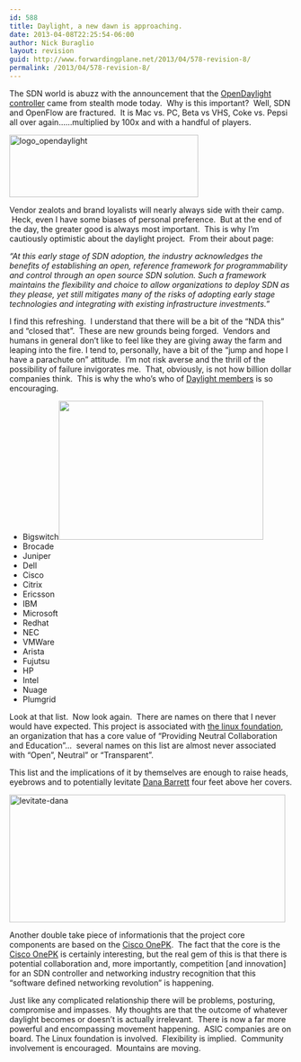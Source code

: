 ```yaml
---
id: 588
title: Daylight, a new dawn is approaching.
date: 2013-04-08T22:25:54-06:00
author: Nick Buraglio
layout: revision
guid: http://www.forwardingplane.net/2013/04/578-revision-8/
permalink: /2013/04/578-revision-8/
---
```

The SDN world is abuzz with the announcement that the <a href="http://www.opendaylight.org" target="_blank">OpenDaylight controller</a> came from stealth mode today.  Why is this important?  Well, SDN and OpenFlow are fractured.  It is Mac vs. PC, Beta vs VHS, Coke vs. Pepsi all over again&#8230;&#8230;multiplied by 100x and with a handful of players.

[<img class="alignleft size-full wp-image-585" alt="logo_opendaylight" src="http://www.forwardingplane.net/wp-content/uploads/2013/04/logo_opendaylight.png" width="336" height="111" srcset="http://www.forwardingplane.net/wp-content/uploads/2013/04/logo_opendaylight.png 336w, http://www.forwardingplane.net/wp-content/uploads/2013/04/logo_opendaylight-300x99.png 300w" sizes="(max-width: 336px) 100vw, 336px" />](http://www.forwardingplane.net/wp-content/uploads/2013/04/logo_opendaylight.png)

Vendor zealots and brand loyalists will nearly always side with their camp.  Heck, even I have some biases of personal preference.  But at the end of the day, the greater good is always most important.  This is why I&#8217;m cautiously optimistic about the daylight project.  From their about page:

_&#8220;At this early stage of SDN adoption, the industry acknowledges the benefits of establishing an open, reference framework for programmability and control through an open source SDN solution. Such a framework maintains the flexibility and choice to allow organizations to deploy SDN as they please, yet still mitigates many of the risks of adopting early stage technologies and integrating with existing infrastructure investments.&#8221;_

I find this refreshing.  I understand that there will be a bit of the &#8220;NDA this&#8221; and &#8220;closed that&#8221;.  These are new grounds being forged.  Vendors and humans in general don&#8217;t like to feel like they are giving away the farm and leaping into the fire. I tend to, personally, have a bit of the &#8220;jump and hope I have a parachute on&#8221; attitude.  I&#8217;m not risk averse and the thrill of the possibility of failure invigorates me.  That, obviously, is not how billion dollar companies think.  This is why the who&#8217;s who of <a href="http://www.opendaylight.org/project/members" target="_blank">Daylight members</a> is so encouraging.

  * <span style="line-height: 13px;">Bigswitch<img class="alignright" alt="" src="http://upload.wikimedia.org/wikipedia/commons/thumb/6/67/Collaboration_logo_V2.svg/607px-Collaboration_logo_V2.svg.png" width="364" height="247" /></span>
  * Brocade
  * Juniper
  * Dell
  * Cisco
  * Citrix
  * Ericsson
  * IBM
  * Microsoft
  * Redhat
  * NEC
  * VMWare
  * Arista
  * Fujutsu
  * HP
  * Intel
  * Nuage
  * Plumgrid

Look at that list.  Now look again.  There are names on there that I never would have expected. This project is associated with <a href="http://www.linuxfoundation.org" target="_blank">the linux foundation</a>, an organization that has a core value of &#8220;Providing Neutral Collaboration and Education&#8221;&#8230;  several names on this list are almost never associated with &#8220;Open&#8221;, Neutral&#8221; or &#8220;Transparent&#8221;.

This list and the implications of it by themselves are enough to raise heads, eyebrows and to potentially levitate <a href="http://ghostbusters.wikia.com/wiki/Dana_Barrett" target="_blank">Dana Barrett</a> four feet above her covers.

<img class="wp-image-582 alignright" alt="levitate-dana" src="http://www.forwardingplane.net/wp-content/uploads/2013/04/levitate-dana.jpg" width="491" height="227" srcset="http://www.forwardingplane.net/wp-content/uploads/2013/04/levitate-dana.jpg 1365w, http://www.forwardingplane.net/wp-content/uploads/2013/04/levitate-dana-300x138.jpg 300w, http://www.forwardingplane.net/wp-content/uploads/2013/04/levitate-dana-1024x474.jpg 1024w, http://www.forwardingplane.net/wp-content/uploads/2013/04/levitate-dana-550x254.jpg 550w" sizes="(max-width: 491px) 100vw, 491px" /> 

Another double take piece of informationis that the project core components are based on the <a href="http://www.opendaylight.org/announcements/2013/04/industry-leaders-collaborate-opendaylight-project-donate-key-technologies" target="_blank">Cisco OnePK</a>.  The fact that the core is the <a href="http://www.cisco.com/en/US/prod/iosswrel/onepk.html" target="_blank">Cisco OnePK</a> is certainly interesting, but the real gem of this is that there is potential collaboration and, more importantly, competition [and innovation] for an SDN controller and networking industry recognition that this &#8220;software defined networking revolution&#8221; is happening.

Just like any complicated relationship there will be problems, posturing, compromise and impasses.  My thoughts are that the outcome of whatever daylight becomes or doesn&#8217;t is actually irrelevant.  There is now a far more powerful and encompassing movement happening.  ASIC companies are on board. The Linux foundation is involved.  Flexibility is implied.  Community involvement is encouraged.  Mountains are moving.

&nbsp;

&nbsp;

&nbsp;